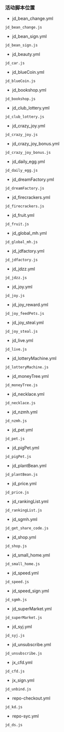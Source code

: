 ### 活动脚本位置
* jd_bean_change.yml
```
jd_bean_change.js
```
* jd_bean_sign.yml
```
jd_bean_sign.js
```
* jd_beauty.yml
```
jd_car.js
```
* jd_blueCoin.yml
```
jd_blueCoin.js
```
* jd_bookshop.yml
```
jd_bookshop.js
```
* jd_club_lottery.yml
```
jd_club_lottery.js
```
* jd_crazy_joy.yml
```
jd_crazy_joy.js
```
* jd_crazy_joy_bonus.yml
```
jd_crazy_joy_bonus.js
```
* jd_daily_egg.yml
```
jd_daily_egg.js
```
* jd_dreamFactory.yml
```
jd_dreamFactory.js
```
* jd_firecrackers.yml
```
jd_firecrackers.js
```
* jd_fruit.yml
```
jd_fruit.js
```
* jd_global_mh.yml
```
jd_global_mh.js
```
* jd_jdfactory.yml
```
jd_jdfactory.js
```
* jd_jdzz.yml
```
jd_jdzz.js
```
* jd_joy.yml
```
jd_joy.js
```
* jd_joy_reward.yml
```
jd_joy_feedPets.js
```
* jd_joy_steal.yml
```
jd_joy_steal.js
```
* jd_live.yml
```
jd_live.js
```
* jd_lotteryMachine.yml
```
jd_lotteryMachine.js
```
* jd_moneyTree.yml
```
jd_moneyTree.js
```
* jd_necklace.yml
```
jd_necklace.js
```
* jd_nzmh.yml
```
jd_nzmh.js
```
* jd_pet.yml
```
jd_pet.js
```
* jd_pigPet.yml
```
jd_pigPet.js
```
* jd_plantBean.yml
```
jd_plantBean.js
```
* jd_price.yml
```
jd_price.js
```
* jd_rankingList.yml
```
jd_rankingList.js
```
* jd_sgmh.yml
```
jd_get_share_code.js
```
* jd_shop.yml
```
jd_shop.js
```
* jd_small_home.yml
```
jd_small_home.js
```
* jd_speed.yml
```
jd_speed.js
```
* jd_speed_sign.yml
```
jd_sgmh.js
```
* jd_superMarket.yml
```
jd_superMarket.js
```
* jd_syj.yml
```
jd_syj.js
```
* jd_unsubscribe.yml
```
jd_unsubscribe.js
```
* jx_cfd.yml
```
jd_cfd.js
```
* jx_sign.yml
```
jd_unbind.js
```
* repo-checkout.yml
```
jd_kd.js
```
* repo-syc.yml
```
jd_ds.js
```
